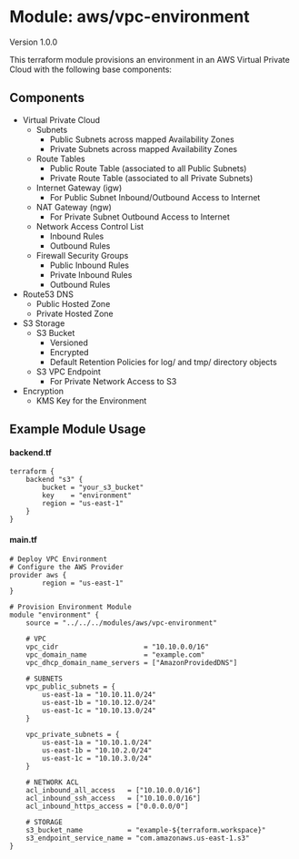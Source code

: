 # Module: aws/vpc-environment

Version 1.0.0

This terraform module provisions an environment in an AWS Virtual Private Cloud with the following base components:

## Components

* Virtual Private Cloud
    * Subnets 
        * Public Subnets across mapped Availability Zones
        * Private Subnets across mapped Availability Zones
    * Route Tables
        * Public Route Table (associated to all Public Subnets)
        * Private Route Table (associated to all Private Subnets)
    * Internet Gateway (igw)
        * For Public Subnet Inbound/Outbound Access to Internet
    * NAT Gateway (ngw)
        * For Private Subnet Outbound Access to Internet
    * Network Access Control List
        * Inbound Rules
        * Outbound Rules
    * Firewall Security Groups
        * Public Inbound Rules
        * Private Inbound Rules
        * Outbound Rules
* Route53 DNS
    * Public Hosted Zone
    * Private Hosted Zone
* S3 Storage
    * S3 Bucket
        * Versioned
        * Encrypted
        * Default Retention Policies for log/ and tmp/ directory objects
    * S3 VPC Endpoint
        * For Private Network Access to S3
* Encryption
    * KMS Key for the Environment


## Example Module Usage

#### backend.tf
    terraform {
        backend "s3" {
            bucket = "your_s3_bucket"
            key    = "environment"
            region = "us-east-1"
        }
    }

#### main.tf
    # Deploy VPC Environment
    # Configure the AWS Provider
    provider aws {
            region = "us-east-1"
    }

    # Provision Environment Module
    module "environment" {
        source = "../../../modules/aws/vpc-environment"

        # VPC
        vpc_cidr                     = "10.10.0.0/16"
        vpc_domain_name              = "example.com"
        vpc_dhcp_domain_name_servers = ["AmazonProvidedDNS"]

        # SUBNETS
        vpc_public_subnets = {
            us-east-1a = "10.10.11.0/24"
            us-east-1b = "10.10.12.0/24"
            us-east-1c = "10.10.13.0/24"
        }

        vpc_private_subnets = {
            us-east-1a = "10.10.1.0/24"
            us-east-1b = "10.10.2.0/24"
            us-east-1c = "10.10.3.0/24"
        }

        # NETWORK ACL
        acl_inbound_all_access   = ["10.10.0.0/16"]
        acl_inbound_ssh_access   = ["10.10.0.0/16"]
        acl_inbound_https_access = ["0.0.0.0/0"]

        # STORAGE
        s3_bucket_name           = "example-${terraform.workspace}"
        s3_endpoint_service_name = "com.amazonaws.us-east-1.s3"
    }